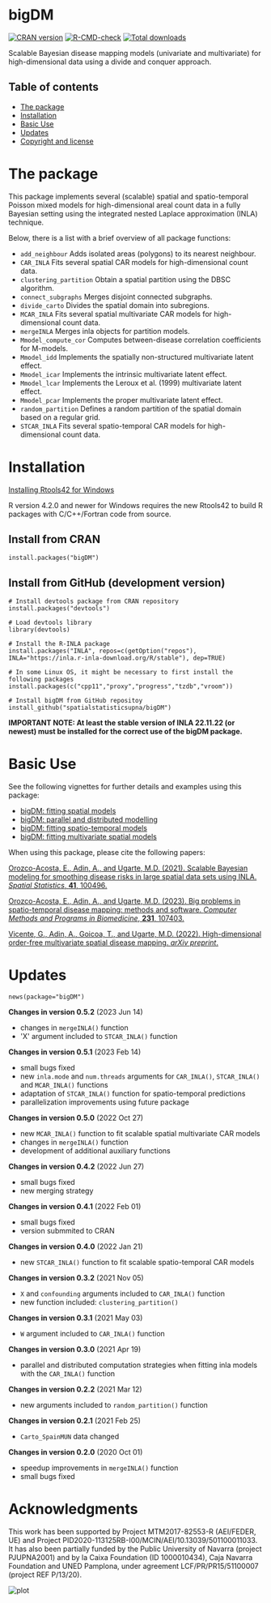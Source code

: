 # bigDM

<!-- badges: start -->
[![CRAN version](https://www.r-pkg.org/badges/version-last-release/bigDM)](https://CRAN.R-project.org/package=bigDM) 
[![R-CMD-check](https://github.com/spatialstatisticsupna/bigDM/workflows/R-CMD-check/badge.svg)](https://github.com/spatialstatisticsupna/bigDM/actions)
[![Total downloads](https://cranlogs.r-pkg.org/badges/grand-total/bigDM)](https://CRAN.R-project.org/package=bigDM)
<!-- badges: end -->


Scalable Bayesian disease mapping models (univariate and multivariate) for high-dimensional data using a divide and conquer approach.

## Table of contents

- [The package](#the-package)
- [Installation](#installation)
- [Basic Use](#basic-use)
- [Updates](#updates)
- [Copyright and license](#copyright-and-license)


# The package
This package implements several (scalable) spatial and spatio-temporal Poisson mixed models for high-dimensional areal count data in a fully Bayesian setting using the integrated nested Laplace approximation (INLA) technique.

Below, there is a list with a brief overview of all package functions:

* ```add_neighbour``` Adds isolated areas (polygons) to its nearest neighbour.
* ```CAR_INLA``` Fits several spatial CAR models for high-dimensional count data.
* ```clustering_partition``` Obtain a spatial partition using the DBSC algorithm.
* ```connect_subgraphs``` Merges disjoint connected subgraphs.
* ```divide_carto``` Divides the spatial domain into subregions.
* ```MCAR_INLA``` Fits several spatial multivariate CAR models for high-dimensional count data.
* ```mergeINLA``` Merges inla objects for partition models.
* ```Mmodel_compute_cor``` Computes between-disease correlation coefficients for M-models.
* ```Mmodel_idd``` Implements the spatially non-structured multivariate latent effect.
* ```Mmodel_icar``` Implements the intrinsic multivariate latent effect.
* ```Mmodel_lcar``` Implements the Leroux et al. (1999) multivariate latent effect.
* ```Mmodel_pcar``` Implements the proper multivariate latent effect.
* ```random_partition``` Defines a random partition of the spatial domain based on a regular grid.
* ```STCAR_INLA``` Fits several spatio-temporal CAR models for high-dimensional count data.


# Installation

[Installing Rtools42 for Windows](https://cran.r-project.org/bin/windows/Rtools/rtools42/rtools.html)

R version 4.2.0 and newer for Windows requires the new Rtools42 to build R packages with C/C++/Fortran code from source.


## Install from CRAN
```
install.packages("bigDM")
```

## Install from GitHub (development version)
```
# Install devtools package from CRAN repository
install.packages("devtools")

# Load devtools library
library(devtools)

# Install the R-INLA package
install.packages("INLA", repos=c(getOption("repos"), INLA="https://inla.r-inla-download.org/R/stable"), dep=TRUE)

# In some Linux OS, it might be necessary to first install the following packages
install.packages(c("cpp11","proxy","progress","tzdb","vroom"))

# Install bigDM from GitHub repositoy
install_github("spatialstatisticsupna/bigDM")
```
**IMPORTANT NOTE: At least the stable version of INLA 22.11.22 (or newest) must be installed for the correct use of the bigDM package.**


# Basic Use
See the following vignettes for further details and examples using this package:
* [bigDM: fitting spatial models](https://emi-sstcdapp.unavarra.es/bigDM/bigDM-1-fitting-spatial-models.html)
* [bigDM: parallel and distributed modelling](https://emi-sstcdapp.unavarra.es/bigDM/bigDM-2-parallel-and-distributed-modelling.html)
* [bigDM: fitting spatio-temporal models](https://emi-sstcdapp.unavarra.es/bigDM/bigDM-3-fitting-spatio-temporal-models.html)
* [bigDM: fitting multivariate spatial models](https://emi-sstcdapp.unavarra.es/bigDM/bigDM-4-fitting-multivariate-spatial-models.html)

When using this package, please cite the following papers:

[Orozco-Acosta, E., Adin, A., and Ugarte, M.D. (2021). Scalable Bayesian modeling for smoothing disease risks in large spatial data sets using INLA. _Spatial Statistics_, __41__, 100496.](https://doi.org/10.1016/j.spasta.2021.100496)

[Orozco-Acosta, E., Adin, A., and Ugarte, M.D. (2023). Big problems in spatio-temporal disease mapping: methods and software. _Computer Methods and Programs in Biomedicine_, __231__, 107403.](https://doi.org/10.1016/j.cmpb.2023.107403)

[Vicente, G., Adin, A., Goicoa, T., and Ugarte, M.D. (2022). High-dimensional order-free multivariate spatial disease mapping. _arXiv preprint_.](https://arxiv.org/abs/2210.14849)

# Updates

```
news(package="bigDM")
```
__Changes in version 0.5.2__ (2023 Jun 14)
* changes in `mergeINLA()` function
* 'X' argument included to `STCAR_INLA()` function

__Changes in version 0.5.1__ (2023 Feb 14)
* small bugs fixed
* new `inla.mode` and `num.threads` arguments for `CAR_INLA()`, `STCAR_INLA()` and `MCAR_INLA()` functions
* adaptation of `STCAR_INLA()` function for spatio-temporal predictions
* parallelization improvements using future package

__Changes in version 0.5.0__ (2022 Oct 27)
* new `MCAR_INLA()` function to fit scalable spatial multivariate CAR models
* changes in `mergeINLA()` function
* development of additional auxiliary functions

__Changes in version 0.4.2__ (2022 Jun 27)
* small bugs fixed
* new merging strategy

__Changes in version 0.4.1__ (2022 Feb 01)
* small bugs fixed
* version submmited to CRAN

__Changes in version 0.4.0__ (2022 Jan 21)
* new `STCAR_INLA()` function to fit scalable spatio-temporal CAR models

__Changes in version 0.3.2__ (2021 Nov 05)
* `X` and `confounding` arguments included to `CAR_INLA()` function
* new function included: `clustering_partition()`

__Changes in version 0.3.1__ (2021 May 03)
* `W` argument included to `CAR_INLA()` function

__Changes in version 0.3.0__ (2021 Apr 19)
* parallel and distributed computation strategies when fitting inla models with the `CAR_INLA()` function

__Changes in version 0.2.2__ (2021 Mar 12)
* new arguments included to `random_partition()` function

__Changes in version 0.2.1__ (2021 Feb 25)
* `Carto_SpainMUN` data changed

__Changes in version 0.2.0__ (2020 Oct 01)
* speedup improvements in `mergeINLA()` function
* small bugs fixed


# Acknowledgments
This work has been supported by Project MTM2017-82553-R (AEI/FEDER, UE) and Project PID2020-113125RB-I00/MCIN/AEI/10.13039/501100011033. It has also been partially funded by the Public University of Navarra (project PJUPNA2001) and by la Caixa Foundation (ID 1000010434), Caja Navarra Foundation and UNED Pamplona, under agreement LCF/PR/PR15/51100007 (project REF P/13/20).

![plot](https://github.com/spatialstatisticsupna/bigDM/blob/master/micin-aei.jpg)
